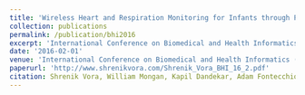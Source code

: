 ```yaml
---
title: 'Wireless Heart and Respiration Monitoring for Infants through Passive RFID Tags'
collection: publications
permalink: /publication/bhi2016
excerpt: 'International Conference on Biomedical and Health Informatics (BHI), February, 2016.'
date: '2016-02-01'
venue: 'International Conference on Biomedical and Health Informatics (BHI), February, 2016.'
paperurl: 'http://www.shrenikvora.com/Shrenik_Vora_BHI_16_2.pdf'
citation: Shrenik Vora, William Mongan, Kapil Dandekar, Adam Fontecchio, and Tim Kurzweg Wireless Heart and Respiration Monitoring for Infants through Passive RFID Tags International Conference on Biomedical and Health Informatics (BHI), February, 2016.
---
```


